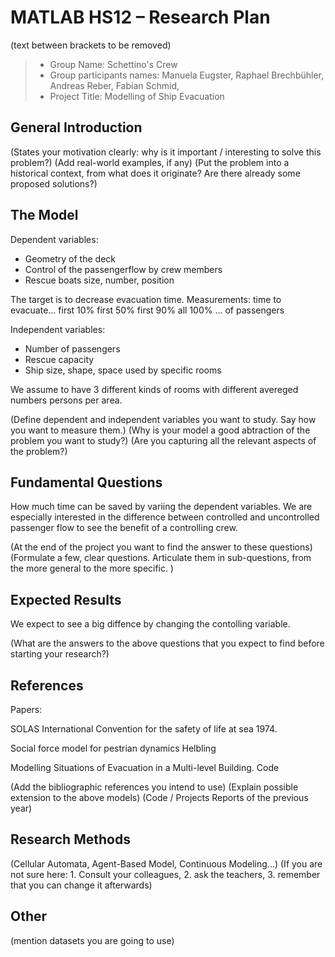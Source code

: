﻿# MATLAB HS12 – Research Plan
(text between brackets to be removed)

> * Group Name: Schettino's Crew
> * Group participants names: Manuela Eugster, Raphael Brechbühler, Andreas Reber, Fabian Schmid, 
> * Project Title: Modelling of Ship Evacuation 

## General Introduction

(States your motivation clearly: why is it important / interesting to solve this problem?)
(Add real-world examples, if any)
(Put the problem into a historical context, from what does it originate? Are there already some proposed solutions?)

## The Model

Dependent variables:

- Geometry of the deck
- Control of the passengerflow by crew members
- Rescue boats size, number, position

The target is to decrease evacuation time.
Measurements:
time to evacuate...
 first 10%
 first 50%
 first 90%
 all  100%
... of passengers


Independent variables:

- Number of passengers
- Rescue capacity
- Ship size, shape, space used by specific rooms

We assume to have 3 different kinds of rooms with different avereged numbers persons per area.

 
(Define dependent and independent variables you want to study. Say how you want to measure them.) (Why is your model a good abtraction of the problem you want to study?) (Are you capturing all the relevant aspects of the problem?)


## Fundamental Questions

How much time can be saved by variing the dependent variables.
We are especially interested in the difference between controlled and uncontrolled passenger flow to see the benefit of a controlling crew.

(At the end of the project you want to find the answer to these questions)
(Formulate a few, clear questions. Articulate them in sub-questions, from the more general to the more specific. )


## Expected Results

We expect to see a big diffence by changing the contolling variable.

(What are the answers to the above questions that you expect to find before starting your research?)


## References 

Papers:

SOLAS International Convention for the safety of life at sea 1974.

Social force model for pestrian dynamics Helbling

Modelling Situations of Evacuation in a Multi-level Building. Code


(Add the bibliographic references you intend to use)
(Explain possible extension to the above models)
(Code / Projects Reports of the previous year)


## Research Methods

(Cellular Automata, Agent-Based Model, Continuous Modeling...) (If you are not sure here: 1. Consult your colleagues, 2. ask the teachers, 3. remember that you can change it afterwards)


## Other

(mention datasets you are going to use)
